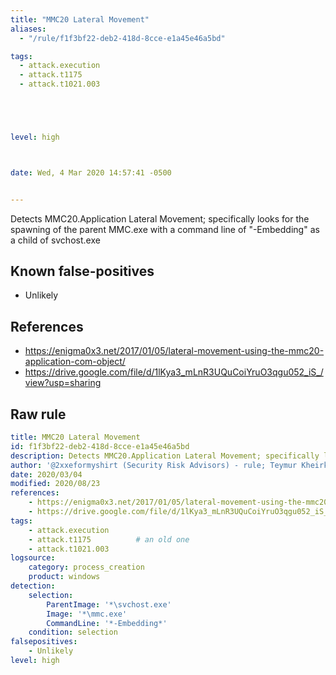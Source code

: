 ```yaml
---
title: "MMC20 Lateral Movement"
aliases:
  - "/rule/f1f3bf22-deb2-418d-8cce-e1a45e46a5bd"

tags:
  - attack.execution
  - attack.t1175
  - attack.t1021.003





level: high



date: Wed, 4 Mar 2020 14:57:41 -0500


---
```


Detects MMC20.Application Lateral Movement; specifically looks for the spawning of the parent MMC.exe with a command line of "-Embedding" as a child of svchost.exe

<!--more-->


## Known false-positives

* Unlikely



## References

* https://enigma0x3.net/2017/01/05/lateral-movement-using-the-mmc20-application-com-object/
* https://drive.google.com/file/d/1lKya3_mLnR3UQuCoiYruO3qgu052_iS_/view?usp=sharing


## Raw rule
```yaml
title: MMC20 Lateral Movement
id: f1f3bf22-deb2-418d-8cce-e1a45e46a5bd
description: Detects MMC20.Application Lateral Movement; specifically looks for the spawning of the parent MMC.exe with a command line of "-Embedding" as a child of svchost.exe
author: '@2xxeformyshirt (Security Risk Advisors) - rule; Teymur Kheirkhabarov (idea)'
date: 2020/03/04
modified: 2020/08/23
references:
    - https://enigma0x3.net/2017/01/05/lateral-movement-using-the-mmc20-application-com-object/
    - https://drive.google.com/file/d/1lKya3_mLnR3UQuCoiYruO3qgu052_iS_/view?usp=sharing
tags:
    - attack.execution
    - attack.t1175          # an old one
    - attack.t1021.003
logsource:
    category: process_creation
    product: windows
detection:
    selection:
        ParentImage: '*\svchost.exe'
        Image: '*\mmc.exe'
        CommandLine: '*-Embedding*'
    condition: selection
falsepositives:
    - Unlikely
level: high

```
